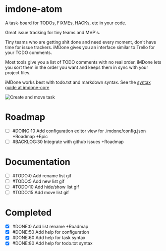 # imdone-atom

A task-board for TODOs, FIXMEs, HACKs, etc in your code.

Great issue tracking for tiny teams and MVP's.

Tiny teams who are getting shit done and need every moment, don't have time for issue trackers.  iMDone gives you an interface similar to Trello for your TODO comments.

Most tools give you a list of TODO comments with no real order.  iMDone lets you sort them in the order you want and keeps them in sync with your project files.

iMDone works best with todo.txt and markdown syntax.  See the [syntax guide at imdone-core](https://github.com/imdone/imdone-core#task-formats)

![Create and move task](https://cloud.githubusercontent.com/assets/233505/8939831/6abf146a-352c-11e5-8689-96dd57d5433e.gif)

# Roadmap
- [ ] #DOING:10 Add configuration editor view for .imdone/config.json +Roadmap +Epic
- [ ] #BACKLOG:30 Integrate with github issues +Roadmap

# Documentation
- [ ] #TODO:0 Add rename list gif
- [ ] #TODO:5 Add new list gif
- [ ] #TODO:10 Add hide/show list gif
- [ ] #TODO:15 Add move list gif

# Completed
- [x] #DONE:0 Add list rename +Roadmap
- [x] #DONE:50 Add help for configuration
- [x] #DONE:60 Add help for task syntax
- [x] #DONE:80 Add help for todo.txt syntax
